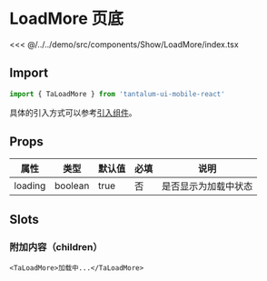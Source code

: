 # LoadMore 页底

<CodeDemo name="LoadMore">

<<< @/../../demo/src/components/Show/LoadMore/index.tsx

</CodeDemo>

## Import

```js
import { TaLoadMore } from 'tantalum-ui-mobile-react'
```

具体的引入方式可以参考[引入组件](../guide/import.md)。

## Props

| 属性    | 类型    | 默认值 | 必填 | 说明                 |
| ------- | ------- | ------ | ---- | -------------------- |
| loading | boolean | true   | 否   | 是否显示为加载中状态 |

## Slots

### 附加内容（children）

```tsx
<TaLoadMore>加载中...</TaLoadMore>
```
